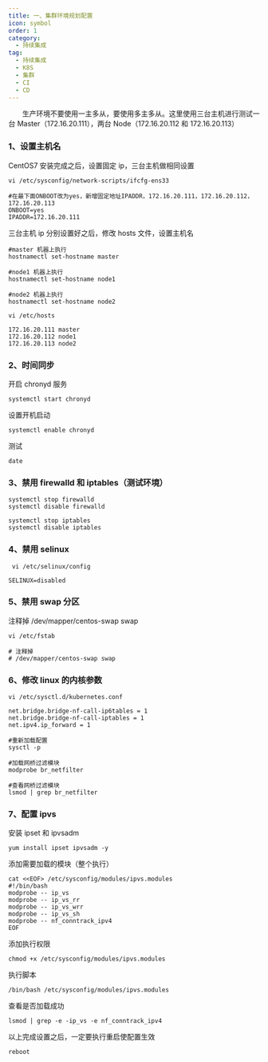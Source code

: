 ```yaml
---
title: 一、集群环境规划配置
icon: symbol
order: 1
category:
  - 持续集成
tag:
  - 持续集成
  - K8S
  - 集群
  - CI
  - CD
---
```


<a name="M7KqJ"></a>

&emsp;&emsp;生产环境不要使用一主多从，要使用多主多从。这里使用三台主机进行测试一台 Master（172.16.20.111），两台 Node（172.16.20.112 和 172.16.20.113）

<a name="80ad0e81"></a>

### 1、设置主机名

CentOS7 安装完成之后，设置固定 ip，三台主机做相同设置

```
vi /etc/sysconfig/network-scripts/ifcfg-ens33

#在最下面ONBOOT改为yes，新增固定地址IPADDR，172.16.20.111，172.16.20.112，172.16.20.113
ONBOOT=yes
IPADDR=172.16.20.111
```

三台主机 ip 分别设置好之后，修改 hosts 文件，设置主机名

```
#master 机器上执行
hostnamectl set-hostname master

#node1 机器上执行
hostnamectl set-hostname node1

#node2 机器上执行
hostnamectl set-hostname node2
```

```
vi /etc/hosts

172.16.20.111 master
172.16.20.112 node1
172.16.20.113 node2
```

<a name="9637126b"></a>

### 2、时间同步

开启 chronyd 服务

```
systemctl start chronyd
```

设置开机启动

```
systemctl enable chronyd
```

测试

```
date
```

<a name="77ade103"></a>

### 3、禁用 firewalld 和 iptables（测试环境）

```
systemctl stop firewalld
systemctl disable firewalld

systemctl stop iptables
systemctl disable iptables
```

<a name="c4852444"></a>

### 4、禁用 selinux

```
 vi /etc/selinux/config

SELINUX=disabled
```

<a name="c4546a9f"></a>

### 5、禁用 swap 分区

注释掉 /dev/mapper/centos-swap swap

```
vi /etc/fstab

# 注释掉
# /dev/mapper/centos-swap swap
```

<a name="f42aeb12"></a>

### 6、修改 linux 的内核参数

```
vi /etc/sysctl.d/kubernetes.conf

net.bridge.bridge-nf-call-ip6tables = 1
net.bridge.bridge-nf-call-iptables = 1
net.ipv4.ip_forward = 1

#重新加载配置
sysctl -p

#加载网桥过滤模块
modprobe br_netfilter

#查看网桥过滤模块
lsmod | grep br_netfilter
```

<a name="0c1993ca"></a>

### 7、配置 ipvs

安装 ipset 和 ipvsadm

```
yum install ipset ipvsadm -y
```

添加需要加载的模块（整个执行）

```
cat <<EOF> /etc/sysconfig/modules/ipvs.modules
#!/bin/bash
modprobe -- ip_vs
modprobe -- ip_vs_rr
modprobe -- ip_vs_wrr
modprobe -- ip_vs_sh
modprobe -- nf_conntrack_ipv4
EOF
```

添加执行权限

```
chmod +x /etc/sysconfig/modules/ipvs.modules
```

执行脚本

```
/bin/bash /etc/sysconfig/modules/ipvs.modules
```

查看是否加载成功

```
lsmod | grep -e -ip_vs -e nf_conntrack_ipv4
```

以上完成设置之后，一定要执行重启使配置生效

```
reboot
```

<a name="7c6003c9"></a>
